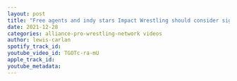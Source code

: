 ```yaml
---
layout: post
title: "Free agents and indy stars Impact Wrestling should consider signing in 2022"
date: 2021-12-28
categories: alliance-pro-wrestling-network videos
author: lewis-carlan
spotify_track_id: 
youtube_video_id: TGOTc-ra-mU
apple_track_id: 
youtube_metadata: 
---
```

